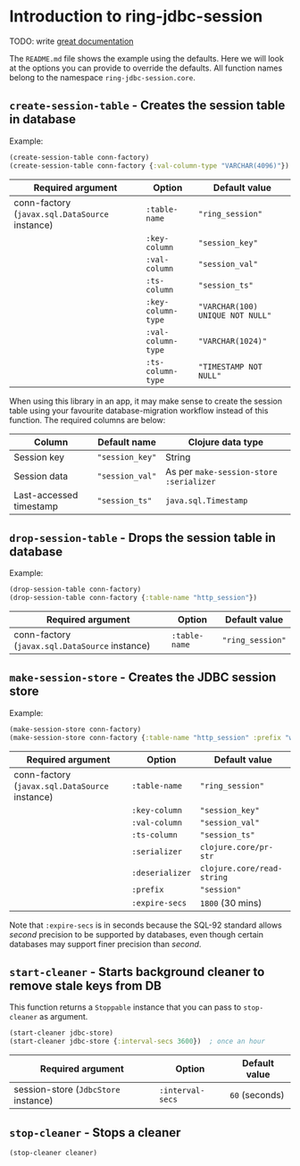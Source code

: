 # Introduction to ring-jdbc-session

TODO: write [great documentation](http://jacobian.org/writing/great-documentation/what-to-write/)

The `README.md` file shows the example using the defaults. Here we will look at
the options you can provide to override the defaults. All function names belong
to the namespace `ring-jdbc-session.core`.

## `create-session-table` - Creates the session table in database

Example:

```clojure
(create-session-table conn-factory)
(create-session-table conn-factory {:val-column-type "VARCHAR(4096)"})
```

| Required argument                              | Option        | Default value    |
|------------------------------------------------|---------------|------------------|
| conn-factory (`javax.sql.DataSource` instance) | `:table-name` | `"ring_session"` |
|                                                | `:key-column` | `"session_key"`  |
|                                                | `:val-column` | `"session_val"`  |
|                                                | `:ts-column`  | `"session_ts"`   |
|                                                | `:key-column-type` | `"VARCHAR(100) UNIQUE NOT NULL"` |
|                                                | `:val-column-type` | `"VARCHAR(1024)"`      |
|                                                | `:ts-column-type`  | `"TIMESTAMP NOT NULL"` |

When using this library in an app, it may make sense to create the session table
using your favourite database-migration workflow instead of this function. The
required columns are below:

| Column                  | Default name    | Clojure data type    |
|-------------------------|-----------------|----------------------|
| Session key             | `"session_key"` | String               |
| Session data            | `"session_val"` | As per `make-session-store :serializer` |
| Last-accessed timestamp | `"session_ts"`  | `java.sql.Timestamp` |

## `drop-session-table` - Drops the session table in database

Example:

```clojure
(drop-session-table conn-factory)
(drop-session-table conn-factory {:table-name "http_session"})
```

| Required argument                              | Option        | Default value    |
|------------------------------------------------|---------------|------------------|
| conn-factory (`javax.sql.DataSource` instance) | `:table-name` | `"ring_session"` |

## `make-session-store` - Creates the JDBC session store

Example:

```clojure
(make-session-store conn-factory)
(make-session-store conn-factory {:table-name "http_session" :prefix "web2"})
```

| Required argument                              | Option          | Default value    |
|------------------------------------------------|-----------------|------------------|
| conn-factory (`javax.sql.DataSource` instance) | `:table-name`   | `"ring_session"` |
|                                                | `:key-column`   | `"session_key"`  |
|                                                | `:val-column`   | `"session_val"`  |
|                                                | `:ts-column`    | `"session_ts"`   |
|                                                | `:serializer`   | `clojure.core/pr-str`      |
|                                                | `:deserializer` | `clojure.core/read-string` |
|                                                | `:prefix`       | `"session"`      |
|                                                | `:expire-secs`  | `1800` (30 mins) |

Note that `:expire-secs` is in seconds because the SQL-92 standard allows
*second* precision to be supported by databases, even though certain databases
may support finer precision than *second*.

## `start-cleaner` - Starts background cleaner to remove stale keys from DB

This function returns a `Stoppable` instance that you can pass to `stop-cleaner`
as argument.

```clojure
(start-cleaner jdbc-store)
(start-cleaner jdbc-store {:interval-secs 3600})  ; once an hour
```

| Required argument                    | Option           | Default value  |
|--------------------------------------|------------------|----------------|
| session-store (`JdbcStore` instance) | `:interval-secs` | `60` (seconds) |

## `stop-cleaner` - Stops a cleaner

```clojure
(stop-cleaner cleaner)
```

